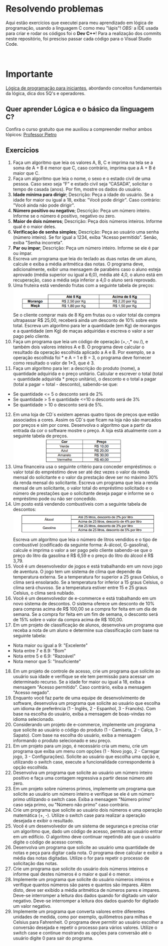# Resolvendo problemas

Aqui estão exercícios que executei para meu aprendizado em lógica de programação, usando a linguagem C como meu "lápis"!
*OBS:* a IDE usada para criar e rodar os códigos foi o **Dev C++**! Para a realização dos commits neste repositório, foi presciso passar cada código para o Visual Studio Code.

<br>

# Importante

<a href="https://www.youtube.com/watch?v=srO78ai734g&ab_channel=C%C3%B3digoRoxo">Lógica de programação para iniciantes</a>, abordando conceitos fundamentais da lógica, dica dos 5Q's e operadores.

## Quer aprender Lógica e o básico da linguagem C? 
Confira o curso gratuito que me auxiliou a compreender melhor ambos tópicos:
<a href="https://www.youtube.com/watch?v=2w8GYzBjNj8&list=PLpaKFn4Q4GMOBAeqC1S5_Fna_Y5XaOQS2&ab_channel=PietroMartinsDeOliveira">Professor Pietro</a>

## Exercícios

1. Faça um algoritmo que leia os valores A, B, C e imprima na tela se a soma de A + B é menor que C, caso contrário, imprima que a A + B é maior que C. <br>
2. Faça um algoritmo que leia o nome, o sexo e o estado civil de uma pessoa. Caso sexo seja “F” e estado civil seja “CASADA”, solicitar o tempo de casada (anos). Por fim, mostre os dados do usuário.<br>
3. **Idade mínima para dirigir**; Descrição: Peça a idade do usuário. Se a idade for maior ou igual a 18, exiba: "Você pode dirigir". Caso contrário: "Você ainda não pode dirigir".<br>
4. **Número positivo ou negativo**; Descrição: Peça um número inteiro. Informe se o número é positivo, negativo ou zero.<br>
5. **Maior de dois números**; Descrição: Peça dois números inteiros. Informe qual é o maior deles.<br>
6. **Verificação de senha simples**; Descrição: Peça ao usuário uma senha (número inteiro). Se for igual a 1234, exiba "Acesso permitido". Senão, exiba "Senha incorreta".<br>
7. **Par ou ímpar**; Descrição: Peça um número inteiro. Informe se ele é par ou ímpar.<br>
8. Escreva um programa que leia do teclado as duas notas de um aluno, calcule e exiba a média aritmética das notas. O programa deve, adicionalmente, exibir uma mensagem de parabéns caso o aluno esteja aprovado (média superior ou igual a 6,0), média até 4,0, o aluno está em recuperação, caso a média seja inferior a 4,0 o aluno será reprovado.<br>
9. Uma fruteira está vendendo frutas com a seguinte tabela de preços:
![exercicio09]({33746329-2705-48E1-B81F-F6800C65963E}.png) <br>
  Se o cliente comprar mais de 8 Kg em frutas ou o valor total da compra ultrapassar R$ 25,00, receberá ainda um desconto de 10% sobre este total. Escreva um algoritmo para ler a quantidade (em Kg) de morangos e a quantidade (em Kg) de maças adquiridas e escreva o valor a ser pago pelo cliente.<br>
10. Faça um programa que leia um código de operação (+,-,* ou /), e também dois valores inteiros A
e B. O programa deve calcular o resultado da operação escolhida aplicado a A e B. Por
exemplo, se a operação escolhida foi * e A = 1 e B = 3, o programa deve fornecer como
resultado o valor de 1*3, que é 3. <br>
11. Faça um algoritmo para ler: a descrição do produto (nome), a quantidade adquirida e o preço
unitário. Calcular e escrever o total (total = quantidade adquirida * preço unitário), o desconto e o
total a pagar (total a pagar = total - desconto), sabendo-se que:
- Se quantidade <= 5 o desconto será de 2%
- Se quantidade > 5 e quantidade <=10 o desconto será de 3%
- Se quantidade > 10 o desconto será de 5%. <br>
12. Em uma loja de CD´s existem apenas quatro tipos de preços que estão associados a cores.
Assim os CD´s que ficam na loja não são marcados por preços e sim por cores. Desenvolva o
algoritmo que a partir da entrada da cor o software mostre o preço. A loja está atualmente com a
seguinte tabela de preços. 
![exercicio12]({E6B1B4C7-A237-4973-A69B-70559A9DDF28}.png)<br> 
13. Uma financeira usa o seguinte critério para conceder empréstimos: o valor total do empréstimo
deve ser até dez vezes o valor da renda mensal do solicitante e o valor da prestação deve ser no
máximo 30% da renda mensal do solicitante. Escreva um programa que leia a renda mensal de
um solicitante, o valor total do empréstimo solicitado e o número de prestações que o solicitante
deseja pagar e informe se o empréstimo pode ou não ser concedido. <br>
14. Um posto está vendendo combustíveis com a seguinte tabela de descontos: 
![exercicio14]({098F1DF8-831A-4B81-9AED-5A6EF0ED5BD4}.png)
  Escreva um algoritmo que leia o número de litros vendidos e o tipo de combustível (codificado da seguinte forma: A-álcool, G-gasolina), calcule e imprima o valor a ser pago pelo cliente sabendo-se que o preço do litro da gasolina é R$ 6,59 e o preço do litro do álcool é R$ 3,79. <br>
15. Você é um desenvolvedor de jogos e está trabalhando em um novo jogo de aventura. O jogo tem um sistema de clima que depende da temperatura externa. Se a temperatura for superior a 25 graus Celsius, o clima será ensolarado. Se a temperatura for inferior a 15 graus Celsius, o clima será chuvoso. Se a temperatura estiver entre 15 e 25 graus Celsius, o clima será nublado. <br>
16. Você é um desenvolvedor de e-commerce e está trabalhando em um novo sistema de descontos. O sistema oferece um desconto de 10% para compras acima de R$ 100,00 se a compra for feita em um dia de semana. Se a compra for feita em um fim de semana, o desconto será de 15% sobre o valor da compra acima de R$ 100,00.<br>
17. Em um projeto de classificação de alunos, desenvolva um programa que receba a nota de um aluno e determine sua classificação com base na seguinte tabela:
   - Nota maior ou igual a 9: "Excelente"
   - Nota entre 7 e 8.9: "Bom"
   - Nota entre 5 e 6.9: "Razoável"
   - Nota menor que 5: "Insuficiente"<br>
18. Em um projeto de controle de acesso, crie um programa que solicite ao usuário sua idade e verifique se ele tem permissão para acessar um determinado recurso. Se a idade for maior ou igual a 18, exiba a mensagem "Acesso permitido". Caso contrário, exiba a mensagem "Acesso negado". <br>
19. Enquanto você faz parte de uma equipe de desenvolvimento de software, desenvolva um programa que solicite ao usuário que escolha um idioma de preferência (1 - Inglês, 2 - Espanhol, 3 - Francês). Com base na escolha do usuário, exiba a mensagem de boas-vindas no idioma selecionado. <br>
20. Considerando um projeto de e-commerce, implemente um programa que solicite ao usuário o código do produto (1 - Camiseta, 2 - Calça, 3 - Sapato). Com base na escolha do usuário, exiba a mensagem informando o produto selecionado e seu preço.<br>
21. Em um projeto para um jogo, é necessário cria um menu, crie um programa que exiba um menu com opções (1 - Novo jogo, 2 - Carregar jogo, 3 - Configurações). Solicite ao usuário que escolha uma opção e, utilizando o switch case, execute a funcionalidade correspondente à opção escolhida. <br>
22. Desenvolva um programa que solicite ao usuário um número inteiro positivo e faça uma contagem regressiva a partir desse número até zero. <br>
23. Em um projeto sobre números primos, implemente um programa que solicite ao usuário um número inteiro e verifique se ele é um número primo utilizando o switch case. Exiba a mensagem "Número primo" caso seja primo, ou "Número não primo" caso contrário.<br>
24. Crie um programa que solicite ao usuário dois números e uma operação matemática (+, -). Utilize o switch case para realizar a operação desejada e exibir o resultado.<br>
25. Você é um desenvolvedor de um sistema de segurança e precisa criar um algoritmo que, dado um código de acesso, permita ao usuário entrar em um edifício. O algoritmo deve continuar repetindo até que o usuário digite o código de acesso correto.<br>
26. Desenvolva um programa que solicite ao usuário uma quantidade de notas e peça para digitar cada nota. O programa deve calcular e exibir a média das notas digitadas. Utilize o for para repetir o processo de solicitação das notas.<br>
27. Crie um programa que solicite do usuário dois números inteiros e informe qual destes números é o maior e qual é o menor.<br>
28. Implemente um programa que solicite do usuário números inteiros e verifique quantos números são pares e quantos são ímpares. Além disto, deve ser exibido a média aritmética de números pares e impares. Deve-se interromper a leitura dos dados quando for digitado um valor negativo. Deve-se interromper a leitura dos dados quando for digitado um valor negativo.<br>
29. Implemente um programa que converta valores entre diferentes unidades de medida, como por exemplo, quilômetros para milhas e Celsius para Fahrenheit. O programa deve permitir ao usuário escolher a conversão desejada e repetir o processo para vários valores. Utilize o switch case  e continue mostrando as opções para conversão até o usuário digite 0 para sair do programa.<br>